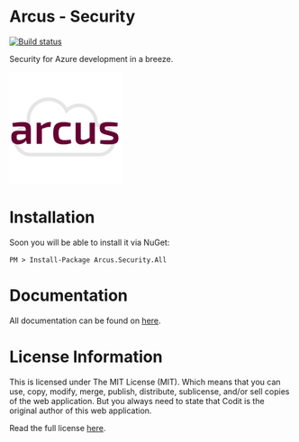 # Arcus - Security
[![Build status](https://dev.azure.com/codit/Arcus/_apis/build/status/Commit%20builds/CI%20-%20Arcus.Security)](https://dev.azure.com/codit/Arcus/_build/latest?definitionId=514)

Security for Azure development in a breeze.

![Arcus](https://raw.githubusercontent.com/arcus-azure/arcus/master/media/arcus.png)

# Installation
Soon you will be able to install it via NuGet:

```shell
PM > Install-Package Arcus.Security.All
```

# Documentation
All documentation can be found on [here](https://security.arcus-azure.net/).

# License Information
This is licensed under The MIT License (MIT). Which means that you can use, copy, modify, merge, publish, distribute, sublicense, and/or sell copies of the web application. But you always need to state that Codit is the original author of this web application.

Read the full license [here](https://github.com/arcus-azure/arcus.security/blob/master/LICENSE).
